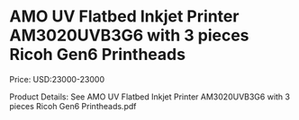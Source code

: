 # AMO UV Flatbed Inkjet Printer AM3020UVB3G6 with 3 pieces Ricoh Gen6 Printheads

Price: USD:23000-23000

Product Details: See AMO UV Flatbed Inkjet Printer AM3020UVB3G6 with 3 pieces Ricoh Gen6 Printheads.pdf